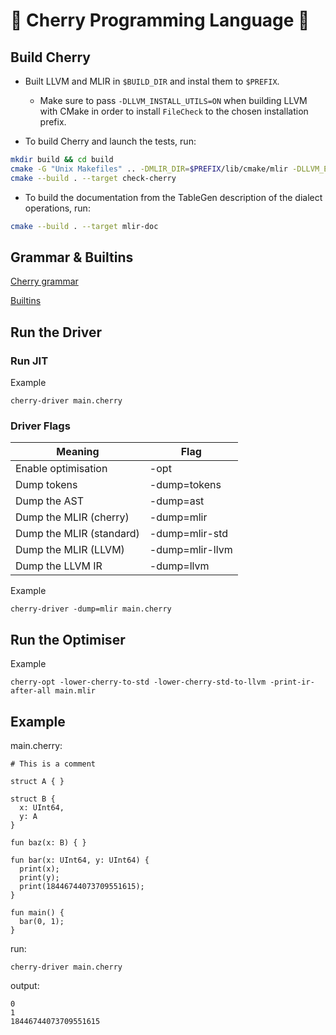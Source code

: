 # 🍒 Cherry Programming Language 🍒

## Build Cherry

- Built LLVM and MLIR in `$BUILD_DIR` and instal them to `$PREFIX`.
  - Make sure to pass `-DLLVM_INSTALL_UTILS=ON` when building LLVM with CMake in order to install `FileCheck` to the chosen installation prefix.

- To build Cherry and launch the tests, run:
```sh
mkdir build && cd build
cmake -G "Unix Makefiles" .. -DMLIR_DIR=$PREFIX/lib/cmake/mlir -DLLVM_EXTERNAL_LIT=$BUILD_DIR/bin/llvm-lit
cmake --build . --target check-cherry
```
- To build the documentation from the TableGen description of the dialect operations, run:
```sh
cmake --build . --target mlir-doc
```
## Grammar & Builtins
[Cherry grammar](/docs/Grammar.md)

[Builtins](/docs/Builtins.md)

## Run the Driver

### Run JIT
Example
```
cherry-driver main.cherry
```

### Driver Flags
Meaning                    |  Flag
|--------------------------|-------------------|
Enable optimisation        | -opt
Dump tokens 			   | -dump=tokens
Dump the AST               | -dump=ast
Dump the MLIR (cherry)     | -dump=mlir
Dump the MLIR (standard)   | -dump=mlir-std
Dump the MLIR (LLVM)       | -dump=mlir-llvm
Dump the LLVM IR           | -dump=llvm

Example
```
cherry-driver -dump=mlir main.cherry
```

## Run the Optimiser
Example
```
cherry-opt -lower-cherry-to-std -lower-cherry-std-to-llvm -print-ir-after-all main.mlir
```

## Example
main.cherry:
```
# This is a comment

struct A { }

struct B {
  x: UInt64,
  y: A
}

fun baz(x: B) { }

fun bar(x: UInt64, y: UInt64) {
  print(x);
  print(y);
  print(18446744073709551615);
}

fun main() {
  bar(0, 1);
}
```
run:
```
cherry-driver main.cherry
```
output:
```
0
1
18446744073709551615
```
